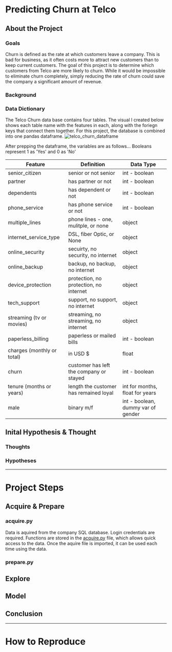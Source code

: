 # **Predicting Churn at Telco**

## About the Project
### Goals
Churn is defined as the rate at which customers leave a company. This is bad for business, as it often costs more to attract new customers than to keep current customers. The goal of this project is to determine which customers from Telco are more likely to churn. While it would be impossible to eliminate churn completely, simply reducing the rate of churn could save the company a significant amount of revenue.
### Background
### Data Dictionary
The Telco Churn data base contains four tables. The visual I created below shows each table name with the features in each, along with the foriegn keys that connect them together. For this project, the database is combined into one pandas dataframe.
![telco_churn_dataframe](https://i.pinimg.com/originals/94/f3/bc/94f3bcb57a2a2ce1755337dc684b54c1.png)

After prepping the dataframe, the variables are as follows...
Booleans represent 1 as 'Yes' and 0 as 'No'

| Feature                   | Definition                            | Data Type                          |
|---------------------------|---------------------------------------|------------------------------------|
|senior_citizen             |senior or not senior                   |int - boolean                       |
|partner                    |has partner or not                     |int - boolean                       |
|dependents                 |has dependent or not                   |int - boolean                       |
|phone_service              |has phone service or not               |int - boolean                       |
|multiple_lines             |phone lines - one, mulitple, or none   |object                              |
|internet_service_type      |DSL, fiber Optic, or None              |object                              |
|online_security            |secuirty, no security, no internet     |object                              |
|online_backup              |backup, no backup, no internet         |object                              |
|device_protection          |protection, no protection, no internet |object                              |
|tech_support               |support, no support, no internet       |object                              |
|streaming (tv or movies)   |streaming, no streaming, no internet   |object                              |
|paperless_billing          |paperless or mailed bills              |int - boolean                       |
|charges (monthly or total) |in USD $                               |float                               |
|churn                      |customer has left the company or stayed|int - boolean                       |
|tenure (months or years)   |length the customer has remained loyal |int for months, float for years     |
|male                       |binary m/f                             |int - boolean, dummy var of gender  |

## Inital Hypothesis & Thought
### Thoughts
### Hypotheses
****
# **Project Steps**
## Acquire & Prepare
### acquire.py
Data is aquired from the company SQL database. Login credentials are required. Functions are stored in the [acquire.py](https://github.com/ThompsonBethany01/Telco_Churn/blob/master/acquire.py) file, which allows quick access to the data. Once the aquire file is imported, it can be used each time using the data.
### prepare.py

## Explore

## Model

## Conclusion
****
# **How to Reproduce**
